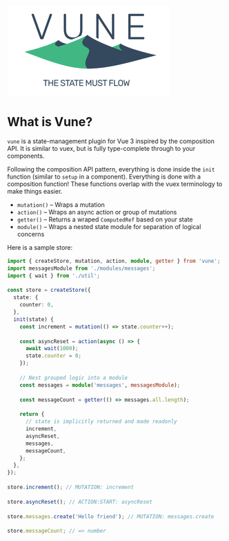![Vune logo](./assets/Logo.svg)

# What is Vune?

`vune` is a state-management plugin for Vue 3 inspired by the composition API. It is similar to vuex, but is fully type-complete through to your components.

Following the composition API pattern, everything is done inside the `init` function (similar to `setup` in a component). Everything is done with a composition function! These functions overlap with the vuex terminology to make things easier.

- `mutation()` – Wraps a mutation
- `action()` – Wraps an async action or group of mutations
- `getter()` – Returns a wraped `ComputedRef` based on your state
- `module()` – Wraps a nested state module for separation of logical concerns

Here is a sample store:

```ts
import { createStore, mutation, action, module, getter } from 'vune';
import messagesModule from './modules/messages';
import { wait } from './util';

const store = createStore({
  state: {
    counter: 0,
  },
  init(state) {
    const increment = mutation(() => state.counter++);

    const asyncReset = action(async () => {
      await wait(1000);
      state.counter = 0;
    });

    // Nest grouped logic into a module
    const messages = module('messages', messagesModule);

    const messageCount = getter(() => messages.all.length);

    return {
      // state is implicitly returned and made readonly
      increment,
      asyncReset,
      messages,
      messageCount,
    };
  },
});

store.increment(); // MUTATION: increment

store.asyncReset(); // ACTION:START: asyncReset

store.messages.create('Hello friend'); // MUTATION: messages.create

store.messageCount; // => number
```
